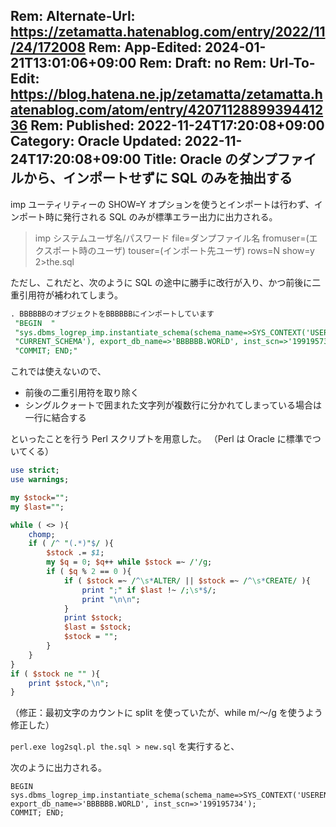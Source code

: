 Rem: Alternate-Url: https://zetamatta.hatenablog.com/entry/2022/11/24/172008
Rem: App-Edited: 2024-01-21T13:01:06+09:00
Rem: Draft: no
Rem: Url-To-Edit: https://blog.hatena.ne.jp/zetamatta/zetamatta.hatenablog.com/atom/entry/4207112889939441236
Rem: Published: 2022-11-24T17:20:08+09:00
Category: Oracle
Updated: 2022-11-24T17:20:08+09:00
Title: Oracle のダンプファイルから、インポートせずに SQL のみを抽出する
---
imp ユーティリティーの SHOW=Y オプションを使うとインポートは行わず、インポート時に発行される SQL のみが標準エラー出力に出力される。

> imp システムユーザ名/パスワード file=ダンプファイル名   fromuser=(エクスポート時のユーザ) touser=(インポート先ユーザ)   rows=N show=y 2>the.sql

ただし、これだと、次のように SQL の途中に勝手に改行が入り、かつ前後に二重引用符が補われてしまう。

``` SQL
. BBBBBBのオブジェクトをBBBBBBにインポートしています
 "BEGIN  "
 "sys.dbms_logrep_imp.instantiate_schema(schema_name=>SYS_CONTEXT('USERENV','"
 "CURRENT_SCHEMA'), export_db_name=>'BBBBBB.WORLD', inst_scn=>'199195734');"
 "COMMIT; END;"
```

これでは使えないので、

- 前後の二重引用符を取り除く
- シングルクォートで囲まれた文字列が複数行に分かれてしまっている場合は一行に結合する

といったことを行う Perl スクリプトを用意した。
（Perl は Oracle に標準でついてくる）

``` perl
use strict;
use warnings;

my $stock="";
my $last="";

while ( <> ){
    chomp;
    if ( /^ "(.*)"$/ ){
        $stock .= $1;
        my $q = 0; $q++ while $stock =~ /'/g;
        if ( $q % 2 == 0 ){
            if ( $stock =~ /^\s*ALTER/ || $stock =~ /^\s*CREATE/ ){
                print ";" if $last !~ /;\s*$/;
                print "\n\n";
            }
            print $stock;
            $last = $stock;
            $stock = "";
        }
    }
}
if ( $stock ne "" ){
    print $stock,"\n";
}
```
（修正：最初文字のカウントに split を使っていたが、while m/～/g を使うよう修正した）

`perl.exe log2sql.pl the.sql > new.sql` を実行すると、

次のように出力される。

```
BEGIN  
sys.dbms_logrep_imp.instantiate_schema(schema_name=>SYS_CONTEXT('USERENV','CURRENT_SCHEMA'), export_db_name=>'BBBBBB.WORLD', inst_scn=>'199195734');
COMMIT; END;
```
